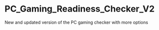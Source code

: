 # PC_Gaming_Readiness_Checker_V2
New and updated version of the PC gaming checker with more options
